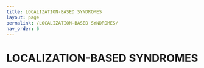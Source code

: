 ```yaml
---
title: LOCALIZATION-BASED SYNDROMES
layout: page
permalink: /LOCALIZATION-BASED SYNDROMES/
nav_order: 6
---
```


# LOCALIZATION-BASED SYNDROMES     
